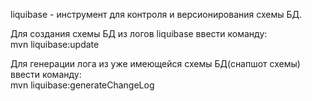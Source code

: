 liquibase - инструмент для контроля и версионирования схемы БД. 



Для создания схемы БД из логов liquibase ввести команду:</br>
mvn liquibase:update



Для генерации лога из уже имеющейся схемы БД(снапшот схемы) ввести команду:</br>
mvn liquibase:generateChangeLog
